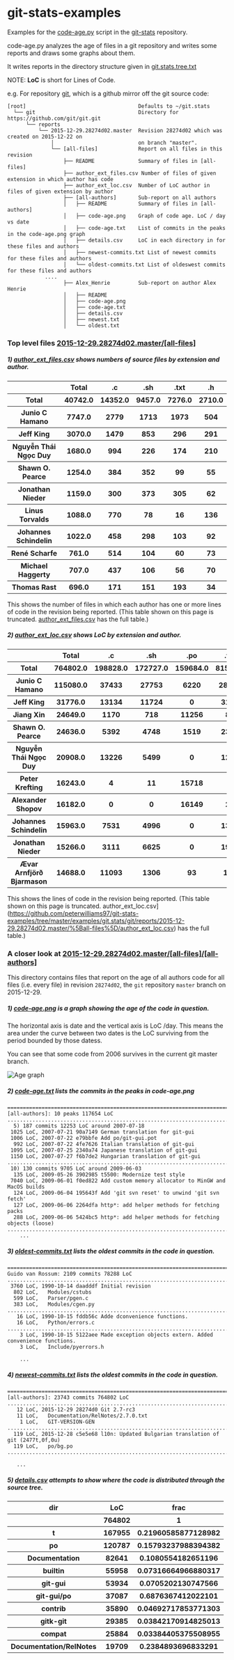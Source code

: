 # git-stats-examples
Examples for the  [code-age.py](https://github.com/peterwilliams97/git-stats/blob/master/code-age.py)
script in the [git-stats](https://github.com/peterwilliams97/git-stats) repository.

code-age.py analyzes the age of files in a git repository and writes some reports and draws some graphs about them.

It writes reports in the directory structure given in [git.stats.tree.txt](https://github.com/peterwilliams97/git-stats/blob/master/examples/git.stats.tree.txt)

NOTE: __LoC__ is short for Lines of Code.

e.g. For repository [git](https://github.com/python/cpython.git), which is a github mirror off the
git source code:

    [root]                                    Defaults to ~/git.stats
      └── git                                 Directory for https://github.com/git/git.git
          └── reports
              └── 2015-12-29.28274d02.master  Revision 28274d02 which was created on 2015-12-22 on
                  │                           on branch "master".
                  └── [all-files]             Report on all files in this revision
                      ├── README              Summary of files in [all-files]
                      ├── author_ext_files.csv Number of files of given extension in which author has code
                      ├── author_ext_loc.csv  Number of LoC author in files of given extension by author
                      ├── [all-authors]       Sub-report on all authors
                      │   ├── README          Summary of files in [all-authors]
                      │   ├── code-age.png    Graph of code age. LoC / day vs date
                      │   ├── code-age.txt    List of commits in the peaks in the code-age.png graph
                      │   ├── details.csv     LoC in each directory in for these files and authors
                      │   ├── newest-commits.txt List of newest commits for these files and authors
                      │   └── oldest-commits.txt List of oldeswest commits for these files and authors
                ....
                      ├── Alex_Henrie         Sub-report on author Alex Henrie
                      │   ├── README
                      │   ├── code-age.png
                      │   ├── code-age.txt
                      │   ├── details.csv
                      │   ├── newest.txt
                      │   └── oldest.txt


### Top level files [2015-12-29.28274d02.master/\[all-files\]](https://github.com/peterwilliams97/git-stats-examples/tree/master/examples/git.stats/git/reports/2015-12-29.28274d02.master/%5Ball-files%5D/)

##### 1) [author_ext_files.csv](https://github.com/peterwilliams97/git-stats-examples/tree/master/examples/git.stats/git/reports/2015-12-29.28274d02.master/%5Ball-files%5D/author_ext_files.csv) shows numbers of source files by extension and author.

<table><tr><th></th><th>Total</th><th>.c</th><th>.sh</th><th>.txt</th><th>.h</th></tr><tr><th>Total</th><th>40742.0</th><th>14352.0</th><th>9457.0</th><th>7276.0</th><th>2710.0</th></tr><tr><th>Junio C Hamano</th><th>7747.0</th><th>2779</th><th>1713</th><th>1973</th><th>504</th></tr><tr><th>Jeff King</th><th>3070.0</th><th>1479</th><th>853</th><th>296</th><th>291</th></tr><tr><th>Nguyễn Thái Ngọc Duy</th><th>1680.0</th><th>994</th><th>226</th><th>174</th><th>210</th></tr><tr><th>Shawn O. Pearce</th><th>1254.0</th><th>384</th><th>352</th><th>99</th><th>55</th></tr><tr><th>Jonathan Nieder</th><th>1159.0</th><th>300</th><th>373</th><th>305</th><th>62</th></tr><tr><th>Linus Torvalds</th><th>1088.0</th><th>770</th><th>78</th><th>16</th><th>136</th></tr><tr><th>Johannes Schindelin</th><th>1022.0</th><th>458</th><th>298</th><th>103</th><th>92</th></tr><tr><th>René Scharfe</th><th>761.0</th><th>514</th><th>104</th><th>60</th><th>73</th></tr><tr><th>Michael Haggerty</th><th>707.0</th><th>437</th><th>106</th><th>56</th><th>70</th></tr><tr><th>Thomas Rast</th><th>696.0</th><th>171</th><th>151</th><th>193</th><th>34</th></tr></table>

This shows the number of files in which each author has one or more lines of code in the revision
being reported. (This table shown on this page is truncated. [author_ext_files.csv](https://github.com/peterwilliams97/git-stats-examples/tree/master/examples/git.stats/git/reports/2015-12-29.28274d02.master/%5Ball-files%5D/author_ext_files.csv) has the full table.)

##### 2) [author_ext_loc.csv](https://github.com/peterwilliams97/git-stats-examples/tree/master/examples/git.stats/git/reports/2015-12-29.28274d02.master/%5Ball-files%5D/author_ext_loc.csv) shows LoC by extension and author.

<table><tr><th></th><th>Total</th><th>.c</th><th>.sh</th><th>.po</th><th>.txt</th></tr><tr><th>Total</th><th>764802.0</th><th>198828.0</th><th>172727.0</th><th>159684.0</th><th>81591.0</th></tr><tr><th>Junio C Hamano</th><th>115080.0</th><th>37433</th><th>27753</th><th>6220</th><th>28929</th></tr><tr><th>Jeff King</th><th>31776.0</th><th>13134</th><th>11724</th><th>0</th><th>3175</th></tr><tr><th>Jiang Xin</th><th>24649.0</th><th>1170</th><th>718</th><th>11256</th><th>81</th></tr><tr><th>Shawn O. Pearce</th><th>24636.0</th><th>5392</th><th>4748</th><th>1519</th><th>2353</th></tr><tr><th>Nguyễn Thái Ngọc Duy</th><th>20908.0</th><th>13226</th><th>5499</th><th>0</th><th>1233</th></tr><tr><th>Peter Krefting</th><th>16243.0</th><th>4</th><th>11</th><th>15718</th><th>0</th></tr><tr><th>Alexander Shopov</th><th>16182.0</th><th>0</th><th>0</th><th>16149</th><th>29</th></tr><tr><th>Johannes Schindelin</th><th>15963.0</th><th>7531</th><th>4996</th><th>0</th><th>1345</th></tr><tr><th>Jonathan Nieder</th><th>15266.0</th><th>3111</th><th>6625</th><th>0</th><th>1914</th></tr><tr><th>Ævar Arnfjörð Bjarmason</th><th>14688.0</th><th>11093</th><th>1306</th><th>93</th><th>107</th></tr></table>

This shows the lines of code in the revision being reported. (This table shown on this page is
truncated. author_ext_loc.csv](https://github.com/peterwilliams97/git-stats-examples/tree/master/examples/git.stats/git/reports/2015-12-29.28274d02.master/%5Ball-files%5D/author_ext_loc.csv) has the full table.)


### A closer look at [2015-12-29.28274d02.master/\[all-files\]/\[all-authors\]](https://github.com/peterwilliams97/git-stats-examples/tree/master/examples/git.stats/git/reports/2015-12-29.28274d02.master/%5Ball-files%5D/%5Ball-authors%5D)

This directory contains files that report on the age of all authors code for all files (i.e. every
file) in revision `28274d02`, the `git` repository `master` branch on 2015-12-29.

##### 1) [code-age.png](https://github.com/peterwilliams97/git-stats-examples/blob/master/examples/git.stats/git/reports/2015-12-29.28274d02.master/%5Ball-files%5D/%5Ball-authors%5D/code-age.png) is a graph showing the age of the code in question.

The horizontal axis is date and the vertical axis is LoC /day. This means the area under the curve
between two dates is the LoC surviving from the period bounded by those datess.

You can see that some code from 2006 survives in the current git master branch.

![Age graph](https://github.com/peterwilliams97/git-stats-examples/blob/master/examples/git.stats/git/reports/2015-12-29.28274d02.master/%5Ball-files%5D/%5Ball-authors%5D/code-age.png)


##### 2) [code-age.txt](https://github.com/peterwilliams97/git-stats-examples/blob/master/examples/git.stats/git/reports/2015-12-29.28274d02.master/%5Ball-files%5D/%5Ball-authors%5D/code-age.txt) lists the commits in the peaks in code-age.png

    ================================================================================
    [all-authors]: 10 peaks 117654 LoC
    ................................................................................
      5) 187 commits 12253 LoC around 2007-07-18
     1025 LoC, 2007-07-21 90a7149 German translation for git-gui
     1006 LoC, 2007-07-22 e79bbfe Add po/git-gui.pot
      992 LoC, 2007-07-22 4fe7626 Italian translation of git-gui
     1095 LoC, 2007-07-25 2340a74 Japanese translation of git-gui
     1150 LoC, 2007-07-27 f6b7de2 Hungarian translation of git-gui
    ................................................................................
     10) 130 commits 9705 LoC around 2009-06-03
      135 LoC, 2009-05-26 3902985 t5500: Modernize test style
     7040 LoC, 2009-06-01 f0ed822 Add custom memory allocator to MinGW and MacOS builds
      124 LoC, 2009-06-04 195643f Add 'git svn reset' to unwind 'git svn fetch'
      127 LoC, 2009-06-06 2264dfa http*: add helper methods for fetching packs
      288 LoC, 2009-06-06 5424bc5 http*: add helper methods for fetching objects (loose)
    ................................................................................
        ...

##### 3) [oldest-commits.txt](https://github.com/peterwilliams97/git-stats-examples/blob/master/examples/git.stats/git/reports/2015-12-29.28274d02.master/%5Ball-files%5D/%5Ball-authors%5D/oldest-commits.txt) lists the oldest commits in the code in question.

    ================================================================================
    Guido van Rossum: 2109 commits 78288 LoC
    ................................................................................
     3760 LoC, 1990-10-14 daadddf Initial revision
      802 LoC,   Modules/cstubs
      599 LoC,   Parser/pgen.c
      383 LoC,   Modules/cgen.py
    ................................................................................
       16 LoC, 1990-10-15 fddb56c Adde dconvenience functions.
       16 LoC,   Python/errors.c
    ................................................................................
        3 LoC, 1990-10-15 5122aee Made exception objects extern. Added convenience functions.
        3 LoC,   Include/pyerrors.h

        ...

##### 4) [newest-commits.txt](https://github.com/peterwilliams97/git-stats-examples/blob/master/examples/git.stats/git/reports/2015-12-29.28274d02.master/%5Ball-files%5D/%5Ball-authors%5D/newest-commits.txt) lists the oldest commits in the code in question.

    ================================================================================
    [all-authors]: 23743 commits 764802 LoC
    ................................................................................
       12 LoC, 2015-12-29 28274d0 Git 2.7-rc3
       11 LoC,   Documentation/RelNotes/2.7.0.txt
        1 LoC,   GIT-VERSION-GEN
    ................................................................................
      119 LoC, 2015-12-28 c5e5e68 l10n: Updated Bulgarian translation of git (2477t,0f,0u)
      119 LoC,   po/bg.po
    ................................................................................

       ...

##### 5) [details.csv](https://github.com/peterwilliams97/git-stats-examples/blob/master/examples/git.stats/git/reports/2015-12-29.28274d02.master/%5Ball-files%5D/%5Ball-authors%5D/details.csv) attempts to show where the code is distributed through the source tree.

<table><tr><th>dir</th><th>LoC</th><th>frac</th></tr><tr><th></th><th>764802</th><th>1</th></tr><tr><th>t</th><th>167955</th><th>0.21960585877128982</th></tr><tr><th>po</th><th>120787</th><th>0.15793237988394382</th></tr><tr><th>Documentation</th><th>82641</th><th>0.1080554182651196</th></tr><tr><th>builtin</th><th>55958</th><th>0.07316664966880317</th></tr><tr><th>git-gui</th><th>53934</th><th>0.0705202130747566</th></tr><tr><th>git-gui/po</th><th>37087</th><th>0.6876367412022101</th></tr><tr><th>contrib</th><th>35890</th><th>0.04692717853771303</th></tr><tr><th>gitk-git</th><th>29385</th><th>0.03842170914825013</th></tr><tr><th>compat</th><th>25884</th><th>0.03384405375508955</th></tr><tr><th>Documentation/RelNotes</th><th>19709</th><th>0.2384893696833291</th></tr></table>
